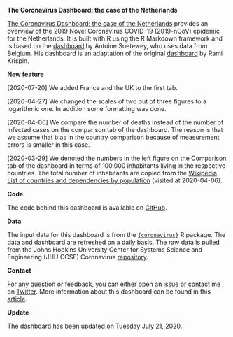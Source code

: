 
<!-- README.md is generated from README.Rmd. Please edit that file -->

**The Coronavirus Dashboard: the case of the Netherlands**

[The Coronavirus Dashboard: the case of the
Netherlands](https://pietstam.nl/coronavirus_dashboard/) provides an
overview of the 2019 Novel Coronavirus COVID-19 (2019-nCoV) epidemic for
the Netherlands. It is built with R using the R Markdown framework and
is based on the
[dashboard](https://www.antoinesoetewey.com/files/coronavirus-dashboard.html)
by Antoine Soetewey, who uses data from Belgium. His dashboard is an
adaptation of the original
[dashboard](https://ramikrispin.github.io/coronavirus_dashboard/) by
Rami Krispin.

**New feature**

\[2020-07-20\] We added France and the UK to the first tab.

\[2020-04-27\] We changed the scales of two out of three figures to a
logarithmic one. In addition some formatting was done.

\[2020-04-06\] We compare the number of deaths instead of the number of
infected cases on the comparison tab of the dashboard. The reason is
that we assume that bias in the country comparison because of
measurement errors is smaller in this case.

\[2020-03-29\] We denoted the numbers in the left figure on the
Comparison tab of the dashboard in terms of 100.000 inhabitants living
in the respective countries. The total number of inhabitants are copied
from the [Wikipedia](https://en.wikipedia.org/wiki/Main_Page) [List of
countries and dependencies by
population](https://en.wikipedia.org/wiki/List_of_countries_and_dependencies_by_population)
(visited at 2020-04-06).

**Code**

The code behind this dashboard is available on
[GitHub](https://github.com/pjastam/coronavirus_dashboard).

**Data**

The input data for this dashboard is from the
[`{coronavirus}`](https://github.com/RamiKrispin/coronavirus) R package.
The data and dashboard are refreshed on a daily basis. The raw data is
pulled from the Johns Hopkins University Center for Systems Science and
Engineering (JHU CCSE) Coronavirus
[repository](https://github.com/RamiKrispin/coronavirus-csv).

**Contact**

For any question or feedback, you can either open an
<a href="https://github.com/pjastam/coronavirus_dashboard/issues">issue</a>
or contact me on <a href="https://twitter.com/pjastam">Twitter</a>. More
information about this dashboard can be found in this
[article](https://www.statsandr.com/blog/how-to-create-a-simple-coronavirus-dashboard-specific-to-your-country-in-r/).

**Update**

The dashboard has been updated on Tuesday July 21, 2020.
